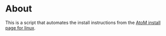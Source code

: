 # About

This is a script that automates the install instructions from the [AtoM install page for linux](https://www.accesstomemory.org/en/docs/2.4/admin-manual/installation/linux/ubuntu-xenial/).